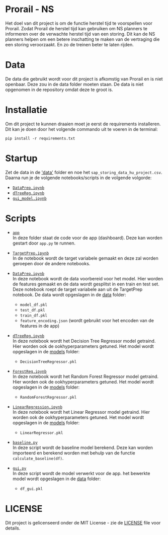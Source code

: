 # Prorail - NS
Het doel van dit project is om de functie herstel tijd te voorspellen voor Prorail. Zodat Prorail de herstel tijd kan gebruiken om NS planners te informeren over de verwachte herstel tijd van een storing. Dit kan de NS planners helpen om een betere inschatting te maken van de vertraging die een storing veroorzaakt. En zo de treinen beter te laten rijden.

# Data
De data die gebruikt wordt voor dit project is afkomstig van Prorail en is niet openbaar. Deze zou in de data folder moeten staan. De data is niet opgenomen in de repository omdat deze te groot is.

# Installatie
Om dit project te kunnen draaien moet je eerst de requirements installeren. Dit kan je doen door het volgende commando uit te voeren in de terminal:
```
pip install -r requirements.txt
```

# Startup
Zet de data in de ['data'](data) folder en noe het `sap_storing_data_hu_project.csv`. Daarna run je de volgende notebooks/scripts in de volgende volgorde:
- [`DataPrep.ipynb`](DataPrep.ipynb)
- [`dTreeReg.ipynb`](dTreeReg.ipynb)
- [`gui_model.ipynb`](gui_model.ipynb)

# Scripts
- [`app`](app)<br>
    In deze folder staat de code voor de app (dashboard). Deze kan worden gestart door `app.py` te runnen.

- [`TargetPrep.ipynb`](TargetPrep.ipynb)<br>
    In de notebook wordt de target variabele gemaakt en deze zal worden geroepen door de andere notebooks.

- [`DataPrep.ipynb`](DataPrep.ipynb)<br>
    In deze notebook wordt de data voorbereid voor het model. Hier worden de features gemaakt en de data wordt gesplitst in een train en test set. Deze notebook roept de target variabele aan uit de TargetPrep notebook. De data wordt opgeslagen in de [data](data) folder:
    - `model_df.pkl`
    - `test_df.pkl`
    - `train_df.pkl`
    - `feature_encoding.json` (wordt gebruikt voor het encoden van de features in de app)

- [`dTreeReg.ipynb`](dTreeReg.ipynb)<br>
    In deze notebook wordt het Decision Tree Regressor model getraind. Hier worden ook de ookhyperparameters getuned. Het model wordt opgeslagen in de [models](models) folder:
    - `DecisionTreeRegressor.pkl`

- [`ForestReg.ipynb`](ForestReg.ipynb)<br>
    In deze notebook wordt het Random Forest Regressor model getraind. Hier worden ook de ookhyperparameters getuned. Het model wordt opgeslagen in de [models](models) folder:
    - `RandomForestRegressor.pkl`

- [`LinearRegression.ipynb`](LinearRegression.ipynb)<br>
    In deze notebook wordt het Linear Regressor model getraind. Hier worden ook de ookhyperparameters getuned. Het model wordt opgeslagen in de [models](models) folder:
    - `LinearRegressor.pkl`

- [`baseline.py`](baseline.py)<br>
    In deze script wordt de baseline model berekend. Deze kan worden importeerd en berekend worden met behulp van de functie `calculate_baseline(df)`.

- [`gui.py`](gui.py)<br>
    In deze script wordt de model verwerkt voor de app. het bewerkte model wordt opgeslagen in de [data](data) folder:
    - `df_gui.pkl`

# LICENSE
Dit project is gelicenseerd onder de MIT License - zie de [LICENSE](LICENSE) file voor details.